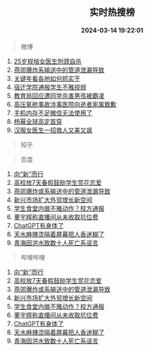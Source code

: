 <div align="center"><h2>实时热搜榜</h2><h4>2024-03-14 19:22:01</h4></div>

> 微博  

1. [25岁规培女医生刎颈自杀](https://s.weibo.com/weibo?q=%2325%E5%B2%81%E8%A7%84%E5%9F%B9%E5%A5%B3%E5%8C%BB%E7%94%9F%E5%88%8E%E9%A2%88%E8%87%AA%E6%9D%80%23&t=31&band_rank=1&Refer=top)<br />
2. [燕郊爆炸系输送中的管道泄漏导致](https://s.weibo.com/weibo?q=%23%E7%87%95%E9%83%8A%E7%88%86%E7%82%B8%E7%B3%BB%E8%BE%93%E9%80%81%E4%B8%AD%E7%9A%84%E7%AE%A1%E9%81%93%E6%B3%84%E6%BC%8F%E5%AF%BC%E8%87%B4%23&t=31&band_rank=2&Refer=top)<br />
3. [关键年看各地如何抓实干](https://s.weibo.com/weibo?q=%23%E5%85%B3%E9%94%AE%E5%B9%B4%E7%9C%8B%E5%90%84%E5%9C%B0%E5%A6%82%E4%BD%95%E6%8A%93%E5%AE%9E%E5%B9%B2%23&t=31&band_rank=3&Refer=top)<br />
4. [宿迁学院通报学生不雅视频](https://s.weibo.com/weibo?q=%23%E5%AE%BF%E8%BF%81%E5%AD%A6%E9%99%A2%E9%80%9A%E6%8A%A5%E5%AD%A6%E7%94%9F%E4%B8%8D%E9%9B%85%E8%A7%86%E9%A2%91%23&t=31&band_rank=4&Refer=top)<br />
5. [教育局回应遭同学杀害男孩被霸凌](https://s.weibo.com/weibo?q=%23%E6%95%99%E8%82%B2%E5%B1%80%E5%9B%9E%E5%BA%94%E9%81%AD%E5%90%8C%E5%AD%A6%E6%9D%80%E5%AE%B3%E7%94%B7%E5%AD%A9%E8%A2%AB%E9%9C%B8%E5%87%8C%23&t=31&band_rank=5&Refer=top)<br />
6. [高压氧舱事故涉事医院向逝者家属致歉](https://s.weibo.com/weibo?q=%23%E9%AB%98%E5%8E%8B%E6%B0%A7%E8%88%B1%E4%BA%8B%E6%95%85%E6%B6%89%E4%BA%8B%E5%8C%BB%E9%99%A2%E5%90%91%E9%80%9D%E8%80%85%E5%AE%B6%E5%B1%9E%E8%87%B4%E6%AD%89%23&t=31&band_rank=6&Refer=top)<br />
7. [手机内存不足微信无法使用了](https://s.weibo.com/weibo?q=%23%E6%89%8B%E6%9C%BA%E5%86%85%E5%AD%98%E4%B8%8D%E8%B6%B3%E5%BE%AE%E4%BF%A1%E6%97%A0%E6%B3%95%E4%BD%BF%E7%94%A8%E4%BA%86%23&t=31&band_rank=7&Refer=top)<br />
8. [杨幂全球高定首穿](https://s.weibo.com/weibo?q=%23%E6%9D%A8%E5%B9%82%E5%85%A8%E7%90%83%E9%AB%98%E5%AE%9A%E9%A6%96%E7%A9%BF%23&t=31&band_rank=8&Refer=top)<br />
9. [汉服女医生一招救人又美又飒](https://s.weibo.com/weibo?q=%23%E6%B1%89%E6%9C%8D%E5%A5%B3%E5%8C%BB%E7%94%9F%E4%B8%80%E6%8B%9B%E6%95%91%E4%BA%BA%E5%8F%88%E7%BE%8E%E5%8F%88%E9%A3%92%23&t=31&band_rank=9&Refer=top)<br />

> 知乎  


> 百度  

1. [向“新”而行](https://www.baidu.com/s?wd=%E5%90%91%E2%80%9C%E6%96%B0%E2%80%9D%E8%80%8C%E8%A1%8C&sa=fyb_news&rsv_dl=fyb_news)<br />
2. [高校放7天春假鼓励学生赏花恋爱](https://www.baidu.com/s?wd=%E9%AB%98%E6%A0%A1%E6%94%BE7%E5%A4%A9%E6%98%A5%E5%81%87%E9%BC%93%E5%8A%B1%E5%AD%A6%E7%94%9F%E8%B5%8F%E8%8A%B1%E6%81%8B%E7%88%B1&sa=fyb_news&rsv_dl=fyb_news)<br />
3. [燕郊爆炸或系输送中的管道泄漏导致](https://www.baidu.com/s?wd=%E7%87%95%E9%83%8A%E7%88%86%E7%82%B8%E6%88%96%E7%B3%BB%E8%BE%93%E9%80%81%E4%B8%AD%E7%9A%84%E7%AE%A1%E9%81%93%E6%B3%84%E6%BC%8F%E5%AF%BC%E8%87%B4&sa=fyb_news&rsv_dl=fyb_news)<br />
4. [新兴市场扩大外贸增长新空间](https://www.baidu.com/s?wd=%E6%96%B0%E5%85%B4%E5%B8%82%E5%9C%BA%E6%89%A9%E5%A4%A7%E5%A4%96%E8%B4%B8%E5%A2%9E%E9%95%BF%E6%96%B0%E7%A9%BA%E9%97%B4&sa=fyb_news&rsv_dl=fyb_news)<br />
5. [学生食堂内做不雅动作？校方通报](https://www.baidu.com/s?wd=%E5%AD%A6%E7%94%9F%E9%A3%9F%E5%A0%82%E5%86%85%E5%81%9A%E4%B8%8D%E9%9B%85%E5%8A%A8%E4%BD%9C%EF%BC%9F%E6%A0%A1%E6%96%B9%E9%80%9A%E6%8A%A5&sa=fyb_news&rsv_dl=fyb_news)<br />
6. [董宇辉称直播间从未收取坑位费](https://www.baidu.com/s?wd=%E8%91%A3%E5%AE%87%E8%BE%89%E7%A7%B0%E7%9B%B4%E6%92%AD%E9%97%B4%E4%BB%8E%E6%9C%AA%E6%94%B6%E5%8F%96%E5%9D%91%E4%BD%8D%E8%B4%B9&sa=fyb_news&rsv_dl=fyb_news)<br />
7. [ChatGPT有身体了](https://www.baidu.com/s?wd=ChatGPT%E6%9C%89%E8%BA%AB%E4%BD%93%E4%BA%86&sa=fyb_news&rsv_dl=fyb_news)<br />
8. [天水麻辣烫隔着屏幕把人香迷糊了](https://www.baidu.com/s?wd=%E5%A4%A9%E6%B0%B4%E9%BA%BB%E8%BE%A3%E7%83%AB%E9%9A%94%E7%9D%80%E5%B1%8F%E5%B9%95%E6%8A%8A%E4%BA%BA%E9%A6%99%E8%BF%B7%E7%B3%8A%E4%BA%86&sa=fyb_news&rsv_dl=fyb_news)<br />
9. [青海因洪水致数十人死亡系谣言](https://www.baidu.com/s?wd=%E9%9D%92%E6%B5%B7%E5%9B%A0%E6%B4%AA%E6%B0%B4%E8%87%B4%E6%95%B0%E5%8D%81%E4%BA%BA%E6%AD%BB%E4%BA%A1%E7%B3%BB%E8%B0%A3%E8%A8%80&sa=fyb_news&rsv_dl=fyb_news)<br />

> 哔哩哔哩  

1. [向“新”而行](https://www.baidu.com/s?wd=%E5%90%91%E2%80%9C%E6%96%B0%E2%80%9D%E8%80%8C%E8%A1%8C&sa=fyb_news&rsv_dl=fyb_news)<br />
2. [高校放7天春假鼓励学生赏花恋爱](https://www.baidu.com/s?wd=%E9%AB%98%E6%A0%A1%E6%94%BE7%E5%A4%A9%E6%98%A5%E5%81%87%E9%BC%93%E5%8A%B1%E5%AD%A6%E7%94%9F%E8%B5%8F%E8%8A%B1%E6%81%8B%E7%88%B1&sa=fyb_news&rsv_dl=fyb_news)<br />
3. [燕郊爆炸或系输送中的管道泄漏导致](https://www.baidu.com/s?wd=%E7%87%95%E9%83%8A%E7%88%86%E7%82%B8%E6%88%96%E7%B3%BB%E8%BE%93%E9%80%81%E4%B8%AD%E7%9A%84%E7%AE%A1%E9%81%93%E6%B3%84%E6%BC%8F%E5%AF%BC%E8%87%B4&sa=fyb_news&rsv_dl=fyb_news)<br />
4. [新兴市场扩大外贸增长新空间](https://www.baidu.com/s?wd=%E6%96%B0%E5%85%B4%E5%B8%82%E5%9C%BA%E6%89%A9%E5%A4%A7%E5%A4%96%E8%B4%B8%E5%A2%9E%E9%95%BF%E6%96%B0%E7%A9%BA%E9%97%B4&sa=fyb_news&rsv_dl=fyb_news)<br />
5. [学生食堂内做不雅动作？校方通报](https://www.baidu.com/s?wd=%E5%AD%A6%E7%94%9F%E9%A3%9F%E5%A0%82%E5%86%85%E5%81%9A%E4%B8%8D%E9%9B%85%E5%8A%A8%E4%BD%9C%EF%BC%9F%E6%A0%A1%E6%96%B9%E9%80%9A%E6%8A%A5&sa=fyb_news&rsv_dl=fyb_news)<br />
6. [董宇辉称直播间从未收取坑位费](https://www.baidu.com/s?wd=%E8%91%A3%E5%AE%87%E8%BE%89%E7%A7%B0%E7%9B%B4%E6%92%AD%E9%97%B4%E4%BB%8E%E6%9C%AA%E6%94%B6%E5%8F%96%E5%9D%91%E4%BD%8D%E8%B4%B9&sa=fyb_news&rsv_dl=fyb_news)<br />
7. [ChatGPT有身体了](https://www.baidu.com/s?wd=ChatGPT%E6%9C%89%E8%BA%AB%E4%BD%93%E4%BA%86&sa=fyb_news&rsv_dl=fyb_news)<br />
8. [天水麻辣烫隔着屏幕把人香迷糊了](https://www.baidu.com/s?wd=%E5%A4%A9%E6%B0%B4%E9%BA%BB%E8%BE%A3%E7%83%AB%E9%9A%94%E7%9D%80%E5%B1%8F%E5%B9%95%E6%8A%8A%E4%BA%BA%E9%A6%99%E8%BF%B7%E7%B3%8A%E4%BA%86&sa=fyb_news&rsv_dl=fyb_news)<br />
9. [青海因洪水致数十人死亡系谣言](https://www.baidu.com/s?wd=%E9%9D%92%E6%B5%B7%E5%9B%A0%E6%B4%AA%E6%B0%B4%E8%87%B4%E6%95%B0%E5%8D%81%E4%BA%BA%E6%AD%BB%E4%BA%A1%E7%B3%BB%E8%B0%A3%E8%A8%80&sa=fyb_news&rsv_dl=fyb_news)<br />
